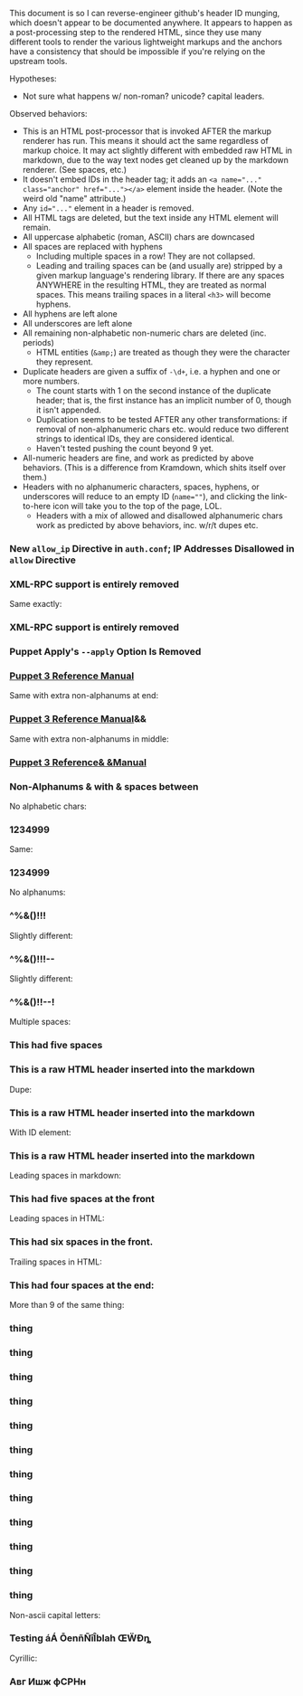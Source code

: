 This document is so I can reverse-engineer github's header ID munging, which doesn't appear to be documented anywhere. It appears to happen as a post-processing step to the rendered HTML, since they use many different tools to render the various lightweight markups and the anchors have a consistency that should be impossible if you're relying on the upstream tools.

Hypotheses:

- Not sure what happens w/ non-roman? unicode? capital leaders.

Observed behaviors:

- This is an HTML post-processor that is invoked AFTER the markup renderer has run. This means it should act the same regardless of markup choice. It may act slightly different with embedded raw HTML in markdown, due to the way text nodes get cleaned up by the markdown renderer. (See spaces, etc.)
- It doesn't embed IDs in the header tag; it adds an `<a name="..." class="anchor" href="..."></a>` element inside the header. (Note the weird old "name" attribute.)
- Any `id="..."` element in a header is removed.
- All HTML tags are deleted, but the text inside any HTML element will remain.
- All uppercase alphabetic (roman, ASCII) chars are downcased
- All spaces are replaced with hyphens
    - Including multiple spaces in a row! They are not collapsed.
    - Leading and trailing spaces can be (and usually are) stripped by a given markup language's rendering library. If there are any spaces ANYWHERE in the resulting HTML, they are treated as normal spaces. This means trailing spaces in a literal `<h3>` will become hyphens.
- All hyphens are left alone
- All underscores are left alone
- All remaining non-alphabetic non-numeric chars are deleted (inc. periods)
    - HTML entities (`&amp;`) are treated as though they were the character they represent.
- Duplicate headers are given a suffix of `-\d+`, i.e. a hyphen and one or more numbers.
    - The count starts with 1 on the second instance of the duplicate header; that is, the first instance has an implicit number of 0, though it isn't appended.
    - Duplication seems to be tested AFTER any other transformations: if removal of non-alphanumeric chars etc. would reduce two different strings to identical IDs, they are considered identical.
    - Haven't tested pushing the count beyond 9 yet.
- All-numeric headers are fine, and work as predicted by above behaviors. (This is a difference from Kramdown, which shits itself over them.)
- Headers with no alphanumeric characters, spaces, hyphens, or underscores will reduce to an empty ID (`name=""`), and clicking the link-to-here icon will take you to the top of the page, LOL.
    - Headers with a mix of allowed and disallowed alphanumeric chars work as predicted by above behaviors, inc. w/r/t dupes etc.


### New `allow_ip` Directive in `auth.conf`; IP Addresses Disallowed in `allow` Directive

### XML-RPC support is entirely removed

Same exactly:

### XML-RPC support is entirely removed

### Puppet Apply's `--apply` Option Is Removed

### [Puppet 3 Reference Manual](/puppet/3/reference)

Same with extra non-alphanums at end:

### [Puppet 3 Reference Manual](/puppet/3/reference)&&

Same with extra non-alphanums in middle:

### [Puppet 3 Reference& &Manual](/puppet/3/reference)

### Non-Alphanums & with & spaces between

No alphabetic chars:

### 1234999

Same:

### 1234999

No alphanums:

### ^%&()!!!

Slightly different:

### ^%&()!!!--

Slightly different:

### ^%&()!!--!

Multiple spaces:

### This     had five spaces

<h3>This is a raw HTML header inserted into the markdown</h3>

Dupe:

<h3>This is a raw HTML header inserted into the markdown</h3>

With ID element:

<h3 id="this-is-a-raw-html-header-inserted-into-the-markdown">This is a raw HTML header inserted into the markdown</h3>

Leading spaces in markdown:

###     This had five spaces at the front

Leading spaces in HTML:

<h3>      This had six spaces in the front.</h3>

Trailing spaces in HTML:

<h3>This had four spaces at the end:    </h3>

More than 9 of the same thing:

### thing
### thing
### thing
### thing
### thing
### thing
### thing
### thing
### thing
### thing
### thing
### thing

Non-ascii capital letters:

### Testing áÁ ŌenñÑîÎblah ŒẄÐȵ

Cyrillic:

### Авг Ишж фСРНн

